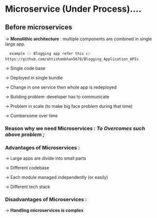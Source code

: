 # Microservice (Under Process)....

## Before microservices

  → **Monolithic architecture** : multiple components are combined in single large app.

      example :- Blogging app refer this 👉https://github.com/ahtishamkhan5678/Blogging_Application_APIs

  →  Single code base

  → Deployed in single bundle

  → Change in one service then whole app is redeployed

  → Building problem :developer has to communicate

  → Problem in scale (to make big face problem during that time)

  → Cumbersome over time 

### **Reason why we need Microservices** : *To Overcomes such  above problem ;*

### Advantages of **Microservices** :

  → Large apps are divide into small parts

  → Different codebase

  → Each module managed independently (or easily)

  → Different tech stack

### Disadvantages of **Microservices** :

 → **Handling microservices is complex**


